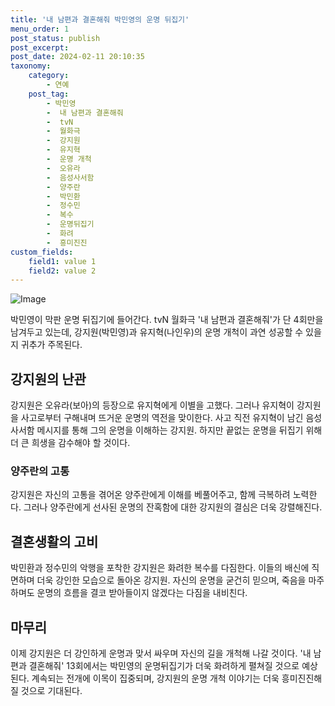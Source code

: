 ```yaml
---
title: '내 남편과 결혼해줘 박민영의 운명 뒤집기'
menu_order: 1
post_status: publish
post_excerpt: 
post_date: 2024-02-11 20:10:35
taxonomy:
    category:
        - 연예
    post_tag:
        - 박민영
        -  내 남편과 결혼해줘
        -  tvN
        -  월화극
        -  강지원
        -  유지혁
        -  운명 개척
        -  오유라
        -  음성사서함
        -  양주란
        -  박민환
        -  정수민
        -  복수
        -  운명뒤집기
        -  화려
        -  흥미진진
custom_fields:
    field1: value 1
    field2: value 2
---
```


![Image](https://mimgnews.pstatic.net/image/076/2024/02/11/2024021101000720200095901_20240211113804084.jpg?type=w540)

박민영이 막판 운명 뒤집기에 들어간다. tvN 월화극 '내 남편과 결혼해줘'가 단 4회만을 남겨두고 있는데, 강지원(박민영)과 유지혁(나인우)의 운명 개척이 과연 성공할 수 있을지 귀추가 주목된다.
## 강지원의 난관
강지원은 오유라(보아)의 등장으로 유지혁에게 이별을 고했다. 그러나 유지혁이 강지원을 사고로부터 구해내며 뜨거운 운명의 역전을 맞이한다. 사고 직전 유지혁이 남긴 음성사서함 메시지를 통해 그의 운명을 이해하는 강지원. 하지만 끝없는 운명을 뒤집기 위해 더 큰 희생을 감수해야 할 것이다.
### 양주란의 고통
강지원은 자신의 고통을 겪어온 양주란에게 이해를 베풀어주고, 함께 극복하려 노력한다. 그러나 양주란에게 선사된 운명의 잔혹함에 대한 강지원의 결심은 더욱 강렬해진다.
## 결혼생활의 고비
박민환과 정수민의 악행을 포착한 강지원은 화려한 복수를 다짐한다. 이들의 배신에 직면하며 더욱 강인한 모습으로 돌아온 강지원. 자신의 운명을 굳건히 믿으며, 죽음을 마주하며도 운명의 흐름을 결코 받아들이지 않겠다는 다짐을 내비친다.
## 마무리
이제 강지원은 더 강인하게 운명과 맞서 싸우며 자신의 길을 개척해 나갈 것이다. '내 남편과 결혼해줘' 13회에서는 박민영의 운명뒤집기가 더욱 화려하게 펼쳐질 것으로 예상된다. 계속되는 전개에 이목이 집중되며, 강지원의 운명 개척 이야기는 더욱 흥미진진해질 것으로 기대된다.
